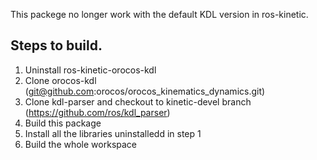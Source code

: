 This packege no longer work with the default KDL version in ros-kinetic. 
## Steps to build.
1. Uninstall ros-kinetic-orocos-kdl
2. Clone orocos-kdl  (git@github.com:orocos/orocos_kinematics_dynamics.git)
3. Clone kdl-parser and checkout to kinetic-devel branch  (https://github.com/ros/kdl_parser)
4. Build this package
5. Install all the libraries uninstalledd in step 1
6. Build the whole workspace
